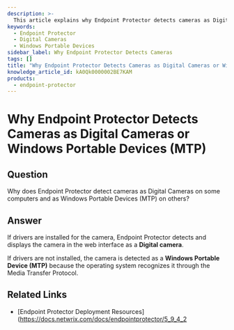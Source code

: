 ```yaml
---
description: >-
  This article explains why Endpoint Protector detects cameras as Digital Cameras on some computers and as Windows Portable Devices (MTP) on others.
keywords:
  - Endpoint Protector
  - Digital Cameras
  - Windows Portable Devices
sidebar_label: Why Endpoint Protector Detects Cameras
tags: []
title: "Why Endpoint Protector Detects Cameras as Digital Cameras or Windows Portable Devices (MTP)"
knowledge_article_id: kA0Qk0000002BE7KAM
products:
  - endpoint-protector
---
```


# Why Endpoint Protector Detects Cameras as Digital Cameras or Windows Portable Devices (MTP)

## Question

Why does Endpoint Protector detect cameras as Digital Cameras on some computers and as Windows Portable Devices (MTP) on others?

## Answer

If drivers are installed for the camera, Endpoint Protector detects and displays the camera in the web interface as a **Digital camera**.

If drivers are not installed, the camera is detected as a **Windows Portable Device (MTP)** because the operating system recognizes it through the Media Transfer Protocol.

## Related Links

- [Endpoint Protector Deployment Resources](https://docs.netwrix.com/docs/endpointprotector/5_9_4_2